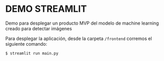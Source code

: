 # DEMO STREAMLIT

Demo para desplegar un producto MVP del modelo de machine learning creado para detectar imágenes

Para desplegar la aplicación, desde la carpeta `/frontend` corremos el siguiente comando:

```
$ streamlit run main.py
```
